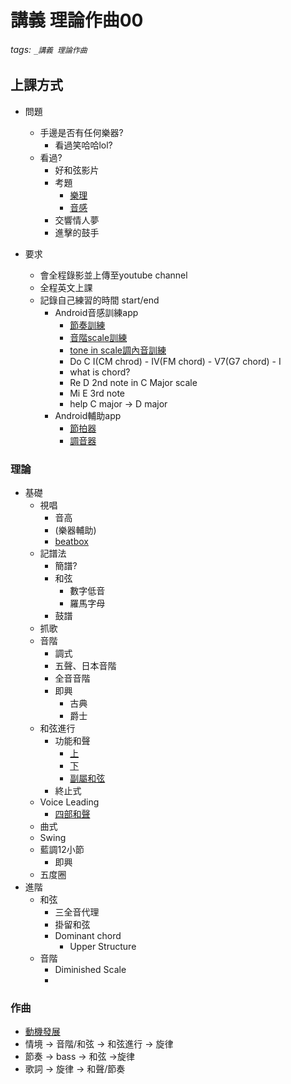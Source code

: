# 講義 理論作曲00

###### tags: `_講義 理論作曲`

## 上課方式
* 問題
  * 手邊是否有任何樂器?
    * 看過笑哈哈lol?
  * 看過?
    * 好和弦影片
    * 考題
      * [樂理](https://www.youtube.com/watch?v=044oJU6QXdg)
      * [音感](https://www.youtube.com/watch?v=F_TGiv1SIeA)
    * 交響情人夢
    * 進擊的鼓手

* 要求
  * 會全程錄影並上傳至youtube channel
  * 全程英文上課
  * 記錄自己練習的時間 start/end
    * Android音感訓練app
      * [節奏訓練](https://play.google.com/store/apps/details?id=ru.demax.rhythmerr)
      * [音階scale訓練](https://play.google.com/store/apps/details?id=io.github.nabehide.zussie)
      * [tone in scale調內音訓練](https://play.google.com/store/apps/details?id=com.kaizen9.fet.android)
      * Do C I(CM chrod) - IV(FM chord) - V7(G7 chord) - I
      * what is chord?
      * Re D 2nd note in C Major scale
      * Mi E 3rd note
      * help C major -> D major
    * Android輔助app
      * [節拍器](https://play.google.com/store/apps/details?id=com.andymstone.metronome)
      * [調音器](https://play.google.com/store/apps/details?id=com.soundcorset.client.android)

### 理論
* 基礎
    * 視唱
      * 音高
      * (樂器輔助)
      * [beatbox](https://www.youtube.com/watch?v=DcN0kAxFF8s)
    * 記譜法
      * 簡譜?
      * 和弦
        * 數字低音
        * 羅馬字母
      * 鼓譜
    * 抓歌
    * 音階
      * 調式
      * 五聲、日本音階
      * 全音音階
      * 即興
        * 古典
        * 爵士
    * 和弦進行
      * 功能和聲
        * [上](https://www.youtube.com/watch?v=kMlJSwFAiTU)
        * [下](https://www.youtube.com/watch?v=1USZt8fx82U)
        * [副屬和弦](https://www.youtube.com/watch?v=yMcz-w_jRhQ)
      * 終止式
    * Voice Leading
      * [四部和聲](https://www.youtube.com/watch?v=HgnIJFwcyBk)
    * 曲式
    * Swing
    * 藍調12小節
      * 即興
  * 五度圈
* 進階
  * 和弦
    * 三全音代理
    * 掛留和弦
    * Dominant chord
      * Upper Structure
  * 音階
    * Diminished Scale
    * 

### 作曲
* [動機發展](https://www.youtube.com/watch?v=OpUFjR4Xv_o)
* 情境 -> 音階/和弦 -> 和弦進行 -> 旋律
* 節奏 -> bass -> 和弦 ->旋律
* 歌詞 -> 旋律 -> 和聲/節奏